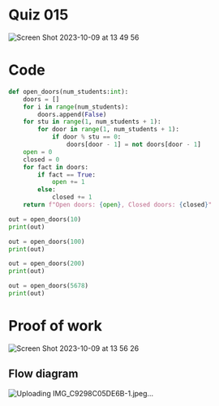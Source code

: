 # Quiz 015
<img width="max" alt="Screen Shot 2023-10-09 at 13 49 56" src="https://github.com/hasmhib/unit1-2024/assets/142870448/f9b1d275-f268-4732-8a85-9f7648ac7ce8">

# Code 
```.py
def open_doors(num_students:int):
    doors = []
    for i in range(num_students):
        doors.append(False)
    for stu in range(1, num_students + 1):
        for door in range(1, num_students + 1):
            if door % stu == 0:
                doors[door - 1] = not doors[door - 1]
    open = 0
    closed = 0
    for fact in doors:
        if fact == True:
            open += 1
        else:
            closed += 1
    return f"Open doors: {open}, Closed doors: {closed}"

out = open_doors(10)
print(out)

out = open_doors(100)
print(out)

out = open_doors(200)
print(out)

out = open_doors(5678)
print(out)
```

# Proof of work
<img width="max" alt="Screen Shot 2023-10-09 at 13 56 26" src="https://github.com/hasmhib/unit1-2024/assets/142870448/c4c557e5-7bdf-4306-858e-392479aad397">

## Flow diagram
![Uploading IMG_C9298C05DE6B-1.jpeg…]()







